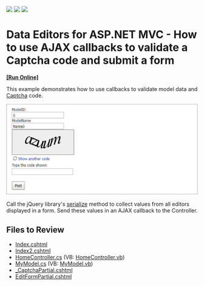 <!-- default badges list -->
![](https://img.shields.io/endpoint?url=https://codecentral.devexpress.com/api/v1/VersionRange/128549322/14.2.3%2B)
[![](https://img.shields.io/badge/Open_in_DevExpress_Support_Center-FF7200?style=flat-square&logo=DevExpress&logoColor=white)](https://supportcenter.devexpress.com/ticket/details/T121585)
[![](https://img.shields.io/badge/📖_How_to_use_DevExpress_Examples-e9f6fc?style=flat-square)](https://docs.devexpress.com/GeneralInformation/403183)
<!-- default badges end -->
# Data Editors for ASP.NET MVC - How to use AJAX callbacks to validate a Captcha code and submit a form
<!-- run online -->
**[[Run Online]](https://codecentral.devexpress.com/128549322/)**
<!-- run online end -->

This example demonstrates how to use callbacks to validate model data and [Captcha](https://docs.devexpress.com/AspNetMvc/15164/components/data-editors-extensions/captcha) code.

![Validate Model Values](image.png)

Call the jQuery library's [serialize](https://api.jquery.com/serialize/) method to collect values from all editors displayed in a form. Send these values in an AJAX callback to the Controller.

## Files to Review

* [Index.cshtml](./CS/AjaxSupport/Views/Home/Index.cshtml)
* [Index2.cshtml](./CS/AjaxSupport/Views/Home/Index2.cshtml)
* [HomeController.cs](./CS/AjaxSupport/Controllers/HomeController.cs) (VB: [HomeController.vb](./VB/AjaxSupport/Controllers/HomeController.vb))
* [MyModel.cs](./CS/AjaxSupport/Models/MyModel.cs) (VB: [MyModel.vb](./VB/AjaxSupport/Models/MyModel.vb))
* [_CaptchaPartial.cshtml](./CS/AjaxSupport/Views/Home/_CaptchaPartial.cshtml)
* [EditFormPartial.cshtml](./CS/AjaxSupport/Views/Home/EditFormPartial.cshtml)

